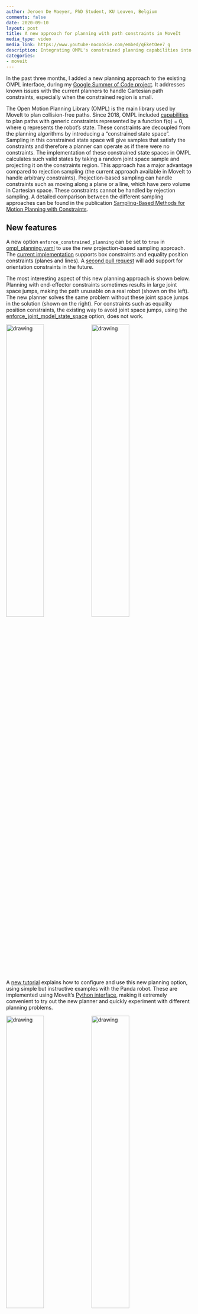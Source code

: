 ```yaml
---
author: Jeroen De Maeyer, PhD Student, KU Leuven, Belgium
comments: false
date: 2020-09-10
layout: post
title: A new approach for planning with path constraints in MoveIt
media_type: video
media_link: https://www.youtube-nocookie.com/embed/qEketOee7_g
description: Integrating OMPL's constrained planning capabilities into MoveIt
categories:
- moveit
---
```


In the past three months, I added a new planning approach to the existing OMPL interface, during my [Google Summer of Code project](https://summerofcode.withgoogle.com/organizations/5848470994288640/#5590997586673664). It addresses known issues with the current planners to handle Cartesian path constraints, especially when the constrained region is small.

The Open Motion Planning Library (OMPL) is the main library used by MoveIt to plan collision-free paths. Since 2018, OMPL included [capabilities](http://ompl.kavrakilab.org/constrainedPlanning.html) to plan paths with generic constraints represented by a function f(q) = 0, where q represents the robot’s state. These constraints are decoupled from the planning algorithms by introducing a “constrained state space”. Sampling in this constrained state space will give samples that satisfy the constraints and therefore a planner can operate as if there were no constraints. The implementation of these constrained state spaces in OMPL calculates such valid states by taking a random joint space sample and projecting it on the constraints region. This approach has a major advantage compared to rejection sampling (the current approach available in MoveIt to handle arbitrary constraints). Projection-based sampling can handle constraints such as moving along a plane or a line, which have zero volume in Cartesian space. These constraints cannot be handled by rejection sampling. A detailed comparison between the different sampling approaches can be found in the publication [Sampling-Based Methods for Motion Planning with Constraints](http://www.kavrakilab.org/publications/kingston2018sampling-based-methods-for-motion-planning.pdf).

## New features

A new option `enforce_constrained_planning` can be set to `true` in [ompl_planning.yaml](https://moveit.github.io/moveit_tutorials/doc/ompl_interface/ompl_interface_tutorial.html) to use the new projection-based sampling approach. The [current implementation](https://github.com/ros-planning/moveit/pull/2273) supports box constraints and equality position constraints (planes and lines). A [second pull request](https://github.com/JeroenDM/moveit/pull/6) will add support for orientation constraints in the future.

The most interesting aspect of this new planning approach is shown below. Planning with end-effector constraints sometimes results in large joint space jumps, making the path unusable on a real robot (shown on the left). The new planner solves the same problem without these joint space jumps in the solution (shown on the right). For constraints such as equality position constraints, the existing way to avoid joint space jumps, using the [enforce_joint_model_state_space](https://moveit.github.io/moveit_tutorials/doc/ompl_interface/ompl_interface_tutorial.html#enforce-planning-in-joint-space) option, does not work.

<img src="/assets/images/blog_posts/ompl_constrained_planning/pos_con_pose_model.gif" alt="drawing" width="45%"/>
<img src="/assets/images/blog_posts/ompl_constrained_planning/pos_con_new_planner.gif" alt="drawing" width="45%"/>

A [new tutorial](https://github.com/ros-planning/moveit_tutorials/pull/518) explains how to configure and use this new planning option, using simple but instructive examples with the Panda robot. These are implemented using MoveIt’s [Python interface](https://moveit.github.io/moveit_tutorials/doc/move_group_python_interface/move_group_python_interface_tutorial.html), making it extremely convenient to try out the new planner and quickly experiment with different planning problems.

<img src="/assets/images/blog_posts/ompl_constrained_planning/tutorial_case_2.gif" alt="drawing" width="45%"/>
<img src="/assets/images/blog_posts/ompl_constrained_planning/tutorial_case_3.gif" alt="drawing" width="45%"/>

These example problems are only the tip of the iceberg. An [external planning plugin](https://github.com/JeroenDM/elion) shows the potential of this new planning technique and allows you to test experimental constraints. In addition, alternative approaches to projection-based sampling are available in OMPL that could be used for a subset of the constraints.

<img src="/assets/images/blog_posts/ompl_constrained_planning/welding_example.gif" alt="drawing" width="45%"/>
<img src="/assets/images/blog_posts/ompl_constrained_planning/kuka_pos_con.gif" alt="drawing" width="45%"/>

The project also improved the existing code in many ways. More than 100 lines of unused code have been removed, the logging statements cleaned up and a surprising [bug](https://github.com/ros-planning/moveit/pull/2239) fixed. See [here](https://gist.github.com/JeroenDM/426e3a7e083049295bbcb660c9a98e63) for a complete list of the pull requests.


## Limitations

The main (temporary) drawback is that the code is still being reviewed and merged. So it can only be used by building MoveIt from source right now. Hopefully, we can quickly work through the review process. Feel free to provide feedback and help out!

A second limitation at the moment is the performance. It can be quite slow compared to the existing planners in MoveIt. With some contributions from seasoned C++ programmers, we should be able to improve performance. This will also make it practical to use planners that optimize the solution, such as `RRTstar` and `PRMstar`.

## Conclusion

I really enjoyed contributing to MoveIt and learned more about C++ debugging in these three months than during all my previous C++ projects. I would encourage anyone looking for an interesting problem to solve and a supportive community to consider contributing to MoveIt

Thank you, Mark Moll (PickNik), Omid Heidari (Idaho State University), and Felix von Drigalski (OMRON SINIC X) for mentoring me during the project. Also thank you to the MoveIt maintainers for generously spending time reviewing. For my project in particular thank you Michael Görner,  Robert Haschke, and Tyler Weaver.

You can find the full log of the project [here](https://github.com/ros-planning/moveit/issues/2092).
